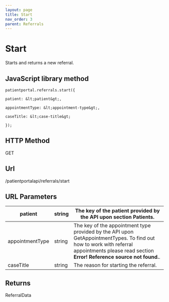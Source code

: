```yaml
---
layout: page
title: Start
nav_order: 3
parent: Referrals
---
```


# Start

Starts and returns a new referral.

## JavaScript library method

```
patientportal.referrals.start({

patient: &lt;patient&gt;,

appointmentType: &lt;appointment-type&gt;,

caseTitle: &lt;case-title&gt;

});
```

## HTTP Method

GET

## ****Url****

/patientportalapi/referrals/start

## URL Parameters

| patient | string | The key of the patient provided by the API upon section Patients. |
| --- | --- | --- |
| appointmentType | string | The key of the appointment type provided by the API upon GetAppointmentTypes. To find out how to work with referral appointments please read section **Error! Reference source not found.**. |
| caseTitle | string | The reason for starting the referral. |

## Returns

ReferralData
